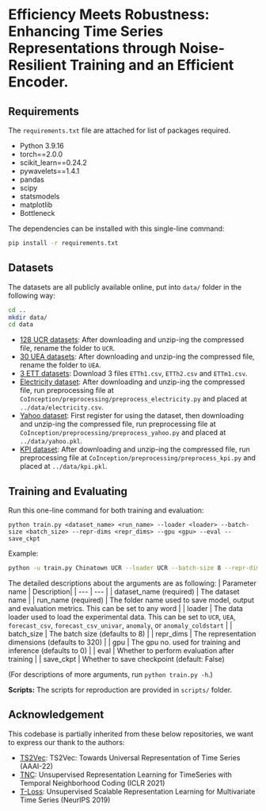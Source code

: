 # **Efficiency Meets Robustness: Enhancing Time Series Representations through Noise-Resilient Training and an Efficient Encoder**.

## Requirements

The `requirements.txt` file are attached for list of packages required.
* Python 3.9.16
* torch==2.0.0
* scikit_learn==0.24.2
* pywavelets==1.4.1
* pandas
* scipy
* statsmodels
* matplotlib
* Bottleneck

The dependencies can be installed with this single-line command:
```bash
pip install -r requirements.txt
```

## Datasets
The datasets are all publicly available online, put into `data/` folder in the following way:
```bash
cd ..
mkdir data/
cd data
```
* [128 UCR datasets](https://www.cs.ucr.edu/~eamonn/time_series_data_2018): After downloading and unzip-ing the compressed file, rename the folder to `UCR`.
* [30 UEA datasets](http://www.timeseriesclassification.com): After downloading and unzip-ing the compressed file, rename the folder to `UEA`.
* [3 ETT datasets](https://github.com/zhouhaoyi/ETDataset): Download 3 files `ETTh1.csv`, `ETTh2.csv` and `ETTm1.csv`.
* [Electricity dataset](https://archive.ics.uci.edu/ml/datasets/ElectricityLoadDiagrams20112014): 
 After downloading and unzip-ing the compressed file, run preprocessing file at `CoInception/preprocessing/preprocess_electricity.py` and placed at `../data/electricity.csv`.
* [Yahoo dataset](https://webscope.sandbox.yahoo.com/catalog.php?datatype=s&did=70): 
First register for using the dataset, then downloading and unzip-ing the compressed file, run preprocessing file at `CoInception/preprocessing/preprocess_yahoo.py` and placed at `../data/yahoo.pkl`.
* [KPI dataset](http://test-10056879.file.myqcloud.com/10056879/test/20180524_78431960010324/KPI%E5%BC%82%E5%B8%B8%E6%A3%80%E6%B5%8B%E5%86%B3%E8%B5%9B%E6%95%B0%E6%8D%AE%E9%9B%86.zip): 
After downloading and unzip-ing the compressed file, run preprocessing file at `CoInception/preprocessing/preprocess_kpi.py` and placed at `../data/kpi.pkl`.


## Training and Evaluating

Run this one-line command for both training and evaluation:

```train & evaluate
python train.py <dataset_name> <run_name> --loader <loader> --batch-size <batch_size> --repr-dims <repr_dims> --gpu <gpu> --eval --save_ckpt
```
Example:
```bash
python -u train.py Chinatown UCR --loader UCR --batch-size 8 --repr-dims 320 --max-threads 8 --seed 42 --eval
```

The detailed descriptions about the arguments are as following:
| Parameter name | Description|
| --- | --- |
| dataset_name (required) | The dataset name |
| run_name (required) | The folder name used to save model, output and evaluation metrics. This can be set to any word |
| loader | The data loader used to load the experimental data. This can be set to `UCR`, `UEA`, `forecast_csv`, `forecast_csv_univar`, `anomaly`, or `anomaly_coldstart` |
| batch_size | The batch size (defaults to 8) |
| repr_dims | The representation dimensions (defaults to 320) |
| gpu | The gpu no. used for training and inference (defaults to 0) |
| eval | Whether to perform evaluation after training |
| save_ckpt | Whether to save checkpoint (default: False)

(For descriptions of more arguments, run `python train.py -h`.)

**Scripts:** The scripts for reproduction are provided in `scripts/` folder.

## Acknowledgement 
This codebase is partially inherited from these below repositories, we want to express our thank to the authors:
* [TS2Vec](https://github.com/yuezhihan/ts2vec): TS2Vec: Towards Universal Representation of Time Series (AAAI-22)
* [TNC](https://github.com/sanatonek/TNC_representation_learning): Unsupervised Representation Learning for TimeSeries with Temporal Neighborhood Coding (ICLR 2021)
* [T-Loss](https://github.com/White-Link/UnsupervisedScalableRepresentationLearningTimeSeries): Unsupervised Scalable Representation Learning for Multivariate Time Series (NeurIPS 2019)
